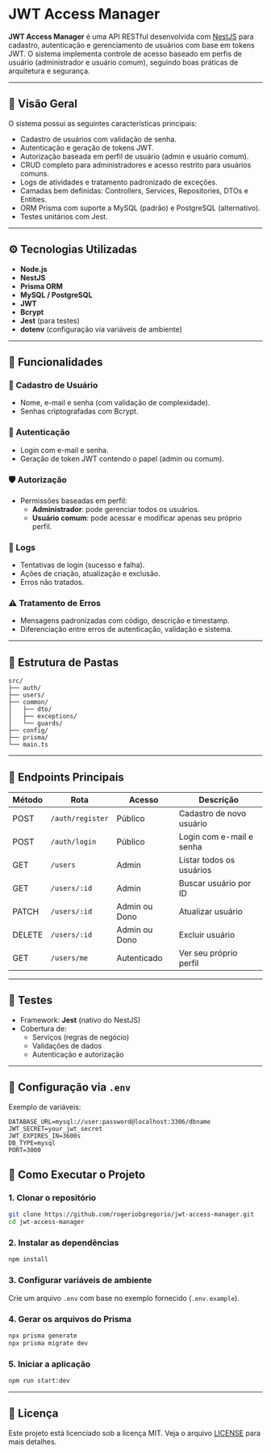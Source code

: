# JWT Access Manager

**JWT Access Manager** é uma API RESTful desenvolvida com
[NestJS](https://nestjs.com/) para cadastro, autenticação e gerenciamento de
usuários com base em tokens JWT. O sistema implementa controle de acesso baseado
em perfis de usuário (administrador e usuário comum), seguindo boas práticas de
arquitetura e segurança.

---

## 📌 Visão Geral

O sistema possui as seguintes características principais:

- Cadastro de usuários com validação de senha.
- Autenticação e geração de tokens JWT.
- Autorização baseada em perfil de usuário (admin e usuário comum).
- CRUD completo para administradores e acesso restrito para usuários comuns.
- Logs de atividades e tratamento padronizado de exceções.
- Camadas bem definidas: Controllers, Services, Repositories, DTOs e Entities.
- ORM Prisma com suporte a MySQL (padrão) e PostgreSQL (alternativo).
- Testes unitários com Jest.

---

## ⚙️ Tecnologias Utilizadas

- **Node.js**
- **NestJS**
- **Prisma ORM**
- **MySQL / PostgreSQL**
- **JWT**
- **Bcrypt**
- **Jest** (para testes)
- **dotenv** (configuração via variáveis de ambiente)

---

## 🧩 Funcionalidades

### 👤 Cadastro de Usuário

- Nome, e-mail e senha (com validação de complexidade).
- Senhas criptografadas com Bcrypt.

### 🔐 Autenticação

- Login com e-mail e senha.
- Geração de token JWT contendo o papel (admin ou comum).

### 🛡️ Autorização

- Permissões baseadas em perfil:
  - **Administrador**: pode gerenciar todos os usuários.
  - **Usuário comum**: pode acessar e modificar apenas seu próprio perfil.

### 🧾 Logs

- Tentativas de login (sucesso e falha).
- Ações de criação, atualização e exclusão.
- Erros não tratados.

### ⚠️ Tratamento de Erros

- Mensagens padronizadas com código, descrição e timestamp.
- Diferenciação entre erros de autenticação, validação e sistema.

---

## 📁 Estrutura de Pastas

```
src/
├── auth/
├── users/
├── common/
│   ├── dto/
│   ├── exceptions/
│   └── guards/
├── config/
├── prisma/
└── main.ts
```

---

## 🔄 Endpoints Principais

| Método | Rota             | Acesso        | Descrição                |
| ------ | ---------------- | ------------- | ------------------------ |
| POST   | `/auth/register` | Público       | Cadastro de novo usuário |
| POST   | `/auth/login`    | Público       | Login com e-mail e senha |
| GET    | `/users`         | Admin         | Listar todos os usuários |
| GET    | `/users/:id`     | Admin         | Buscar usuário por ID    |
| PATCH  | `/users/:id`     | Admin ou Dono | Atualizar usuário        |
| DELETE | `/users/:id`     | Admin ou Dono | Excluir usuário          |
| GET    | `/users/me`      | Autenticado   | Ver seu próprio perfil   |

---

## 🧪 Testes

- Framework: **Jest** (nativo do NestJS)
- Cobertura de:
  - Serviços (regras de negócio)
  - Validações de dados
  - Autenticação e autorização

---

## 🔧 Configuração via `.env`

Exemplo de variáveis:

```env
DATABASE_URL=mysql://user:password@localhost:3306/dbname
JWT_SECRET=your_jwt_secret
JWT_EXPIRES_IN=3600s
DB_TYPE=mysql
PORT=3000
```

## 🚀 Como Executar o Projeto

### 1. Clonar o repositório

```bash
git clone https://github.com/rogeriobgregorio/jwt-access-manager.git
cd jwt-access-manager
```

### 2. Instalar as dependências

```bash
npm install
```

### 3. Configurar variáveis de ambiente

Crie um arquivo `.env` com base no exemplo fornecido (`.env.example`).

### 4. Gerar os arquivos do Prisma

```bash
npx prisma generate
npx prisma migrate dev
```

### 5. Iniciar a aplicação

```bash
npm run start:dev
```

---

## 📜 Licença

Este projeto está licenciado sob a licença MIT. Veja o arquivo
[LICENSE](LICENSE) para mais detalhes.
